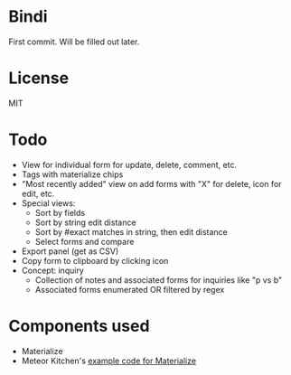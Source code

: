 # Bindi
First commit. Will be filled out later.

# License
MIT

# Todo
* View for individual form for update, delete, comment, etc.
* Tags with materialize chips
* "Most recently added" view on add forms with "X" for delete, icon for edit, etc.
* Special views:
    * Sort by fields
    * Sort by string edit distance
    * Sort by #exact matches in string, then edit distance
    * Select forms and compare
* Export panel (get as CSV)
* Copy form to clipboard by clicking icon
* Concept: inquiry
    * Collection of notes and associated forms for inquiries like "p vs b"
    * Associated forms enumerated OR filtered by regex


# Components used
* Materialize
* Meteor Kitchen's [example code for
  Materialize](https://github.com/perak/kitchen-examples/tree/master/example-materialize)

